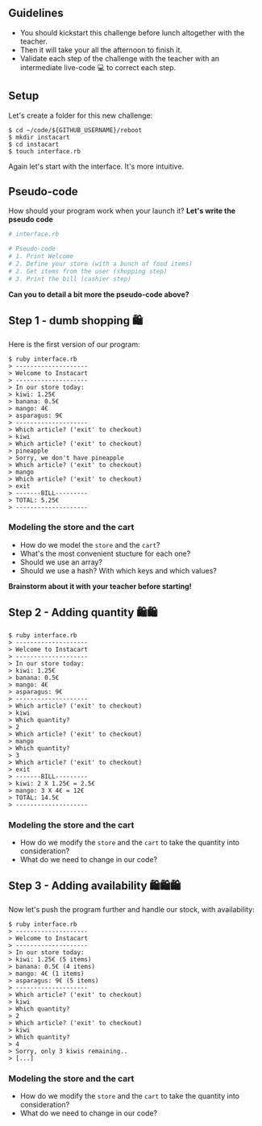 ## Guidelines

- You should kickstart this challenge before lunch altogether with the teacher.
- Then it will take your all the afternoon to finish it.
- Validate each step of the challenge with the teacher with an intermediate live-code 💻 to correct each step.

## Setup

Let's create a folder for this new challenge:

```shell
$ cd ~/code/${GITHUB_USERNAME}/reboot
$ mkdir instacart
$ cd instacart
$ touch interface.rb
```

Again let's start with the interface. It's more intuitive.

## Pseudo-code

How should your program work when your launch it? **Let's write the pseudo code**


```ruby
# interface.rb

# Pseudo-code
# 1. Print Welcome
# 2. Define your store (with a bunch of food items)
# 2. Get items from the user (shopping step)
# 3. Print the bill (cashier step)
```

**Can you to detail a bit more the pseudo-code above?**


## Step 1 - dumb shopping 🛍

Here is the first version of our program:


```shell
$ ruby interface.rb
> --------------------
> Welcome to Instacart
> --------------------
> In our store today:
> kiwi: 1.25€
> banana: 0.5€
> mango: 4€
> asparagus: 9€
> --------------------
> Which article? ('exit' to checkout)
> kiwi
> Which article? ('exit' to checkout)
> pineapple
> Sorry, we don't have pineapple
> Which article? ('exit' to checkout)
> mango
> Which article? ('exit' to checkout)
> exit
> -------BILL---------
> TOTAL: 5.25€
> --------------------
```

### Modeling the store and the cart

- How do we model the `store` and the `cart`?
- What's the most convenient stucture for each one?
- Should we use an array?
- Should we use a hash? With which keys and which values?

**Brainstorm about it with your teacher before starting!**

## Step 2 - Adding quantity 🛍🛍

```shell
$ ruby interface.rb
> --------------------
> Welcome to Instacart
> --------------------
> In our store today:
> kiwi: 1.25€
> banana: 0.5€
> mango: 4€
> asparagus: 9€
> --------------------
> Which article? ('exit' to checkout)
> kiwi
> Which quantity?
> 2
> Which article? ('exit' to checkout)
> mango
> Which quantity?
> 3
> Which article? ('exit' to checkout)
> exit
> -------BILL---------
> kiwi: 2 X 1.25€ = 2.5€
> mango: 3 X 4€ = 12€
> TOTAL: 14.5€
> --------------------
```

### Modeling the store and the cart

- How do we modify the `store` and the `cart` to take the quantity into consideration?
- What do we need to change in our code?

## Step 3 - Adding availability 🛍🛍🛍

Now let's push the program further and handle our stock, with availability:

```shell
$ ruby interface.rb
> --------------------
> Welcome to Instacart
> --------------------
> In our store today:
> kiwi: 1.25€ (5 items)
> banana: 0.5€ (4 items)
> mango: 4€ (1 items)
> asparagus: 9€ (5 items)
> --------------------
> Which article? ('exit' to checkout)
> kiwi
> Which quantity?
> 2
> Which article? ('exit' to checkout)
> kiwi
> Which quantity?
> 4
> Sorry, only 3 kiwis remaining..
> [...]
```

### Modeling the store and the cart

- How do we modify the `store` and the `cart` to take the quantity into consideration?
- What do we need to change in our code?
